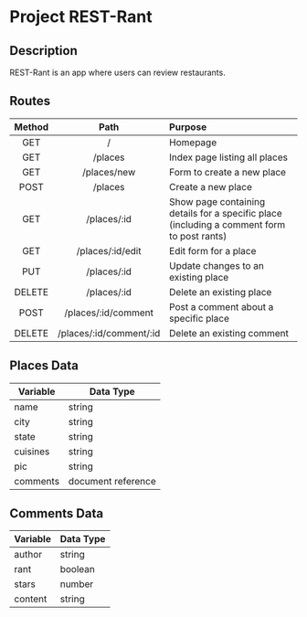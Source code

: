 # Project REST-Rant

## Description
REST-Rant is an app where users can review restaurants.

## Routes

| Method | Path | Purpose |
| :---: | :---: | :--- |
| GET | / | Homepage |
| GET | /places | Index page listing all places |
| GET | /places/new | Form to create a new place |
| POST | /places | Create a new place |
| GET | /places/:id | Show page containing details for a specific place (including a comment form to post rants) |
| GET | /places/:id/edit | Edit form for a place |
| PUT | /places/:id | Update changes to an existing place |
| DELETE | /places/:id | Delete an existing place |
| POST | /places/:id/comment | Post a comment about a specific place |
| DELETE | /places/:id/comment/:id | Delete an existing comment |

## Places Data

|  Variable | Data Type |
| --- | --- |
| name | string |
| city | string |
| state | string |
| cuisines | string |
| pic | string |
| comments | document reference |

## Comments Data

|  Variable | Data Type |
| --- | --- |
| author | string |
| rant | boolean |
| stars | number |
| content | string |
